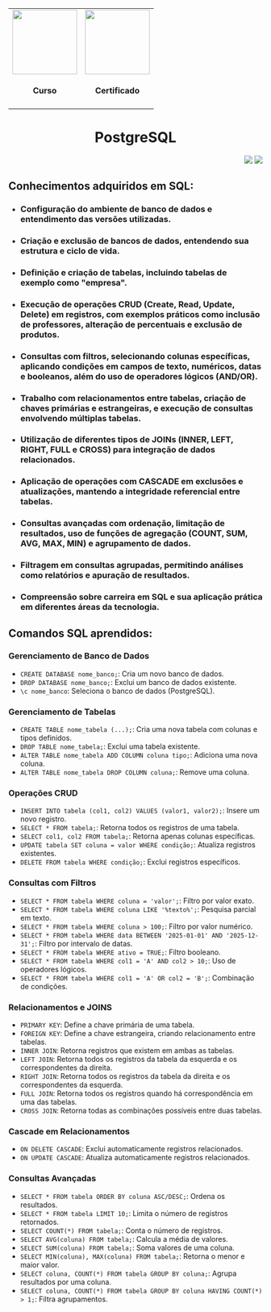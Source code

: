 <div align="center">
  <table>
    <tr>
      <td align="center">
        <!-- Link para o Certificado -->
        <a href="https://cursos.alura.com.br/certificate/e227e017-9934-4596-8ea1-67cb97568e1d">
          <img loading="lazy" width="128px" src="https://www.alura.com.br/assets/api/cursos/introducao-postgresql-primeiros-passos.svg" />
        </a>
        <h4>Curso</h4>
      </td>
      <td align="center">
        <!-- Link para o Certificado -->
        <a href="https://cursos.alura.com.br/certificate/e227e017-9934-4596-8ea1-67cb97568e1d">
          <img loading="lazy" width="128px" src="https://static.vecteezy.com/system/resources/previews/028/293/920/original/trophy-icon-3d-rendering-illustration-png.png" />
        </a>
        <h4>Certificado</h4>
      </td>
    </tr>
  </table>
  <h1>PostgreSQL</h1>
</div>
<p align="right">
  <img loading="lazy" src="https://img.shields.io/badge/CARGA_HORARIA-8_HORAS-orange?style=for-the-badge"/>
  <img loading="lazy" src="http://img.shields.io/static/v1?label=STATUS&message=FINALIZADO!&color=GREEN&style=for-the-badge"/>
</p>

<div>
  <h2>Conhecimentos adquiridos em SQL:</h2>
  <ul>
    <li><h3>Configuração do ambiente de banco de dados e entendimento das versões utilizadas.</h3></li>
    <li><h3>Criação e exclusão de bancos de dados, entendendo sua estrutura e ciclo de vida.</h3></li>
    <li><h3>Definição e criação de tabelas, incluindo tabelas de exemplo como "empresa".</h3></li>
    <li><h3>Execução de operações CRUD (Create, Read, Update, Delete) em registros, com exemplos práticos como inclusão de professores, alteração de percentuais e exclusão de produtos.</h3></li>
    <li><h3>Consultas com filtros, selecionando colunas específicas, aplicando condições em campos de texto, numéricos, datas e booleanos, além do uso de operadores lógicos (AND/OR).</h3></li>
    <li><h3>Trabalho com relacionamentos entre tabelas, criação de chaves primárias e estrangeiras, e execução de consultas envolvendo múltiplas tabelas.</h3></li>
    <li><h3>Utilização de diferentes tipos de JOINs (INNER, LEFT, RIGHT, FULL e CROSS) para integração de dados relacionados.</h3></li>
    <li><h3>Aplicação de operações com CASCADE em exclusões e atualizações, mantendo a integridade referencial entre tabelas.</h3></li>
    <li><h3>Consultas avançadas com ordenação, limitação de resultados, uso de funções de agregação (COUNT, SUM, AVG, MAX, MIN) e agrupamento de dados.</h3></li>
    <li><h3>Filtragem em consultas agrupadas, permitindo análises como relatórios e apuração de resultados.</h3></li>
    <li><h3>Compreensão sobre carreira em SQL e sua aplicação prática em diferentes áreas da tecnologia.</h3></li>
  </ul>
</div>

<div>
  <h2>Comandos SQL aprendidos:</h2>

  <div>
    <h3>Gerenciamento de Banco de Dados</h3>
    <ul>
      <li><code>CREATE DATABASE nome_banco;</code>: Cria um novo banco de dados.</li>
      <li><code>DROP DATABASE nome_banco;</code>: Exclui um banco de dados existente.</li>
      <li><code>\c nome_banco</code>: Seleciona o banco de dados (PostgreSQL).</li>
    </ul>
  </div>

  <div>
    <h3>Gerenciamento de Tabelas</h3>
    <ul>
      <li><code>CREATE TABLE nome_tabela (...);</code>: Cria uma nova tabela com colunas e tipos definidos.</li>
      <li><code>DROP TABLE nome_tabela;</code>: Exclui uma tabela existente.</li>
      <li><code>ALTER TABLE nome_tabela ADD COLUMN coluna tipo;</code>: Adiciona uma nova coluna.</li>
      <li><code>ALTER TABLE nome_tabela DROP COLUMN coluna;</code>: Remove uma coluna.</li>
    </ul>
  </div>

  <div>
    <h3>Operações CRUD</h3>
    <ul>
      <li><code>INSERT INTO tabela (col1, col2) VALUES (valor1, valor2);</code>: Insere um novo registro.</li>
      <li><code>SELECT * FROM tabela;</code>: Retorna todos os registros de uma tabela.</li>
      <li><code>SELECT col1, col2 FROM tabela;</code>: Retorna apenas colunas específicas.</li>
      <li><code>UPDATE tabela SET coluna = valor WHERE condição;</code>: Atualiza registros existentes.</li>
      <li><code>DELETE FROM tabela WHERE condição;</code>: Exclui registros específicos.</li>
    </ul>
  </div>

  <div>
    <h3>Consultas com Filtros</h3>
    <ul>
      <li><code>SELECT * FROM tabela WHERE coluna = 'valor';</code>: Filtro por valor exato.</li>
      <li><code>SELECT * FROM tabela WHERE coluna LIKE '%texto%';</code>: Pesquisa parcial em texto.</li>
      <li><code>SELECT * FROM tabela WHERE coluna > 100;</code>: Filtro por valor numérico.</li>
      <li><code>SELECT * FROM tabela WHERE data BETWEEN '2025-01-01' AND '2025-12-31';</code>: Filtro por intervalo de datas.</li>
      <li><code>SELECT * FROM tabela WHERE ativo = TRUE;</code>: Filtro booleano.</li>
      <li><code>SELECT * FROM tabela WHERE col1 = 'A' AND col2 > 10;</code>: Uso de operadores lógicos.</li>
      <li><code>SELECT * FROM tabela WHERE col1 = 'A' OR col2 = 'B';</code>: Combinação de condições.</li>
    </ul>
  </div>

  <div>
    <h3>Relacionamentos e JOINS</h3>
    <ul>
      <li><code>PRIMARY KEY</code>: Define a chave primária de uma tabela.</li>
      <li><code>FOREIGN KEY</code>: Define a chave estrangeira, criando relacionamento entre tabelas.</li>
      <li><code>INNER JOIN</code>: Retorna registros que existem em ambas as tabelas.</li>
      <li><code>LEFT JOIN</code>: Retorna todos os registros da tabela da esquerda e os correspondentes da direita.</li>
      <li><code>RIGHT JOIN</code>: Retorna todos os registros da tabela da direita e os correspondentes da esquerda.</li>
      <li><code>FULL JOIN</code>: Retorna todos os registros quando há correspondência em uma das tabelas.</li>
      <li><code>CROSS JOIN</code>: Retorna todas as combinações possíveis entre duas tabelas.</li>
    </ul>
  </div>

  <div>
    <h3>Cascade em Relacionamentos</h3>
    <ul>
      <li><code>ON DELETE CASCADE</code>: Exclui automaticamente registros relacionados.</li>
      <li><code>ON UPDATE CASCADE</code>: Atualiza automaticamente registros relacionados.</li>
    </ul>
  </div>

  <div>
    <h3>Consultas Avançadas</h3>
    <ul>
      <li><code>SELECT * FROM tabela ORDER BY coluna ASC/DESC;</code>: Ordena os resultados.</li>
      <li><code>SELECT * FROM tabela LIMIT 10;</code>: Limita o número de registros retornados.</li>
      <li><code>SELECT COUNT(*) FROM tabela;</code>: Conta o número de registros.</li>
      <li><code>SELECT AVG(coluna) FROM tabela;</code>: Calcula a média de valores.</li>
      <li><code>SELECT SUM(coluna) FROM tabela;</code>: Soma valores de uma coluna.</li>
      <li><code>SELECT MIN(coluna), MAX(coluna) FROM tabela;</code>: Retorna o menor e maior valor.</li>
      <li><code>SELECT coluna, COUNT(*) FROM tabela GROUP BY coluna;</code>: Agrupa resultados por uma coluna.</li>
      <li><code>SELECT coluna, COUNT(*) FROM tabela GROUP BY coluna HAVING COUNT(*) > 1;</code>: Filtra agrupamentos.</li>
    </ul>
  </div>
</div>
